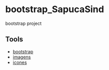 # bootstrap_SapucaSind
bootstrap project

## Tools
- [bootstrap](https://getbootstrap.com/docs/5.0/getting-started/introduction/)
- [imagens](https://br.freepik.com/)
- [icones](https://ionic.io/ionicons)